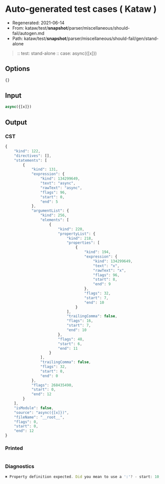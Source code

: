 # Auto-generated test cases ( Kataw )
- Regenerated: 2021-06-14
- From: kataw/test/__snapshot__/parser/miscellaneous/should-fail/autogen.md
- Path: kataw/test/__snapshot__/parser/miscellaneous/should-fail/gen/stand-alone
> :: test: stand-alone
> :: case: async({[x]})
## Options

`````js
{}
`````
## Input

`````js
async({[x]})
`````
## Output

### CST

```javascript
{
    "kind": 122,
    "directives": [],
    "statements": [
        {
            "kind": 131,
            "expression": {
                "kind": 134299649,
                "text": "async",
                "rawText": "async",
                "flags": 96,
                "start": 0,
                "end": 5
            },
            "argumentList": {
                "kind": 256,
                "elements": [
                    {
                        "kind": 220,
                        "propertyList": {
                            "kind": 218,
                            "properties": [
                                {
                                    "kind": 194,
                                    "expression": {
                                        "kind": 134299649,
                                        "text": "x",
                                        "rawText": "x",
                                        "flags": 96,
                                        "start": 8,
                                        "end": 9
                                    },
                                    "flags": 32,
                                    "start": 7,
                                    "end": 10
                                }
                            ],
                            "trailingComma": false,
                            "flags": 16,
                            "start": 7,
                            "end": 10
                        },
                        "flags": 48,
                        "start": 6,
                        "end": 11
                    }
                ],
                "trailingComma": false,
                "flags": 32,
                "start": 0,
                "end": 0
            },
            "flags": 268435490,
            "start": 0,
            "end": 12
        }
    ],
    "isModule": false,
    "source": "async({[x]})",
    "fileName": "__root__",
    "flags": 0,
    "start": 0,
    "end": 12
}
```

### Printed

```javascript

```

### Diagnostics

```javascript
✖ Property definition expected. Did you mean to use a ':'? - start: 10, end: 11

```

